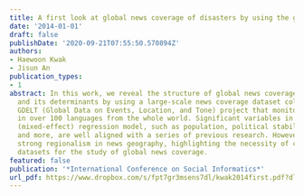 ```yaml
---
title: A first look at global news coverage of disasters by using the gdelt dataset
date: '2014-01-01'
draft: false
publishDate: '2020-09-21T07:55:50.570894Z'
authors:
- Haewoon Kwak
- Jisun An
publication_types:
- 1
abstract: In this work, we reveal the structure of global news coverage of disasters
  and its determinants by using a large-scale news coverage dataset collected by the
  GDELT (Global Data on Events, Location, and Tone) project that monitors news media
  in over 100 languages from the whole world. Significant variables in our hierarchical
  (mixed-effect) regression model, such as population, political stability, damage,
  and more, are well aligned with a series of previous research. However, we find
  strong regionalism in news geography, highlighting the necessity of comprehensive
  datasets for the study of global news coverage.
featured: false
publication: '*International Conference on Social Informatics*'
url_pdf: https://www.dropbox.com/s/fpt7gr3msens7dl/kwak2014first.pdf?dl=0
---
```


